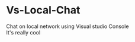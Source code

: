 # Vs-Local-Chat
Chat on local network using Visual studio Console                                                                      
It's really cool
